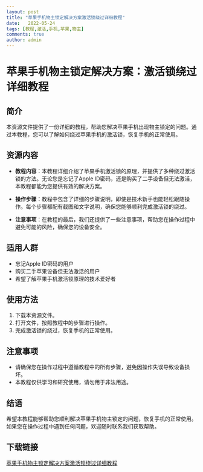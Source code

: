 ```yaml
---
layout: post
title: "苹果手机物主锁定解决方案激活锁绕过详细教程"
date:   2022-05-24
tags: [教程,激活,手机,苹果,物主]
comments: true
author: admin
---
```

# 苹果手机物主锁定解决方案：激活锁绕过详细教程

## 简介

本资源文件提供了一份详细的教程，帮助您解决苹果手机出现物主锁定的问题。通过本教程，您可以了解如何绕过苹果手机的激活锁，恢复手机的正常使用。

## 资源内容

- **教程内容**：本教程详细介绍了苹果手机激活锁的原理，并提供了多种绕过激活锁的方法。无论您是忘记了Apple ID密码，还是购买了二手设备但无法激活，本教程都能为您提供有效的解决方案。

- **操作步骤**：教程中包含了详细的步骤说明，即使是技术新手也能轻松跟随操作。每个步骤都配有截图和文字说明，确保您能够顺利完成激活锁的绕过。

- **注意事项**：在教程的最后，我们还提供了一些注意事项，帮助您在操作过程中避免可能的风险，确保您的设备安全。

## 适用人群

- 忘记Apple ID密码的用户
- 购买二手苹果设备但无法激活的用户
- 希望了解苹果手机激活锁原理的技术爱好者

## 使用方法

1. 下载本资源文件。
2. 打开文件，按照教程中的步骤进行操作。
3. 完成激活锁的绕过，恢复手机的正常使用。

## 注意事项

- 请确保您在操作过程中遵循教程中的所有步骤，避免因操作失误导致设备损坏。
- 本教程仅供学习和研究使用，请勿用于非法用途。

## 结语

希望本教程能够帮助您顺利解决苹果手机物主锁定的问题，恢复手机的正常使用。如果您在操作过程中遇到任何问题，欢迎随时联系我们获取帮助。

## 下载链接

[苹果手机物主锁定解决方案激活锁绕过详细教程](https://pan.quark.cn/s/82bf8626354d)
